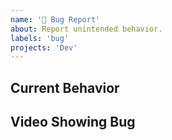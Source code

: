 ```yaml
---
name: '🐞 Bug Report'
about: Report unintended behavior.
labels: 'bug'
projects: 'Dev'
---
```


## Current Behavior

## Video Showing Bug
